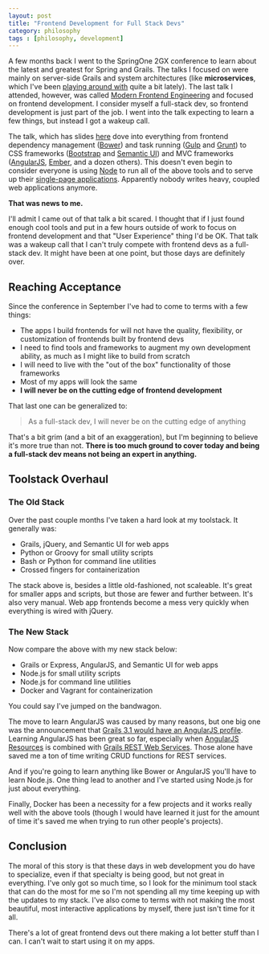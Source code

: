 ```yaml
---
layout: post
title: "Frontend Development for Full Stack Devs"
category: philosophy
tags : [philosophy, development]
---
```


A few months back I went to the SpringOne 2GX conference to learn about the latest and greatest for Spring and Grails. The talks I focused on were mainly on server-side Grails and system architectures (like **microservices**, which I've been [playing around with](https://github.com/TheConnMan/microservices) quite a bit lately). The last talk I attended, however, was called [Modern Frontend Engineering](https://2015.event.springone2gx.com/schedule/sessions/modern_frontend_engineering.html) and focused on frontend development. I consider myself a full-stack dev, so frontend development is just part of the job. I went into the talk expecting to learn a few things, but instead I got a wakeup call.

The talk, which has slides [here](http://www.slideshare.net/SpringCentral/modern-frontend-engineering) dove into everything from frontend dependency management ([Bower](http://bower.io/)) and task running ([Gulp](http://gulpjs.com/) and [Grunt](http://gruntjs.com/)) to CSS frameworks ([Bootstrap](http://getbootstrap.com/) and [Semantic UI](http://semantic-ui.com/)) and MVC frameworks ([AngularJS](https://angularjs.org/), [Ember](http://emberjs.com/), and a dozen others). This doesn't even begin to consider everyone is using [Node](https://nodejs.org/) to run all of the above tools and to serve up their [single-page applications](https://en.wikipedia.org/wiki/Single-page_application). Apparently nobody writes heavy, coupled web applications anymore.

**That was news to me.**

I'll admit I came out of that talk a bit scared. I thought that if I just found enough cool tools and put in a few hours outside of work to focus on frontend development and that "User Experience" thing I'd be OK. That talk was a wakeup call that I can't truly compete with frontend devs as a full-stack dev. It might have been at one point, but those days are definitely over.

## Reaching Acceptance
Since the conference in September I've had to come to terms with a few things:

- The apps I build frontends for will not have the quality, flexibility, or customization of frontends built by frontend devs
- I need to find tools and frameworks to augment my own development ability, as much as I might like to build from scratch
- I will need to live with the "out of the box" functionality of those frameworks
- Most of my apps will look the same
- **I will never be on the cutting edge of frontend development**

That last one can be generalized to:

> As a full-stack dev, I will never be on the cutting edge of anything

That's a bit grim (and a bit of an exaggeration), but I'm beginning to believe it's more true than not. **There is too much ground to cover today and being a full-stack dev means not being an expert in anything.**

## Toolstack Overhaul

### The Old Stack
Over the past couple months I've taken a hard look at my toolstack. It generally was:

- Grails, jQuery, and Semantic UI for web apps
- Python or Groovy for small utility scripts
- Bash or Python for command line utilities
- Crossed fingers for containerization

The stack above is, besides a little old-fashioned, not scaleable. It's great for smaller apps and scripts, but those are fewer and further between. It's also very manual. Web app frontends become a mess very quickly when everything is wired with jQuery.

### The New Stack
Now compare the above with my new stack below:

- Grails or Express, AngularJS, and Semantic UI for web apps
- Node.js for small utility scripts
- Node.js for command line utilities
- Docker and Vagrant for containerization

You could say I've jumped on the bandwagon.

The move to learn AngularJS was caused by many reasons, but one big one was the announcement that [Grails 3.1 would have an AngularJS profile](http://grails.github.io/grails-doc/3.1.x/guide/introduction.html#webApiAndAngularProfiles). Learning AngularJS has been great so far, especially when [AngularJS Resources](https://docs.angularjs.org/api/ngResource/service/$resource) is combined with [Grails REST Web Services](http://grails.github.io/grails-doc/latest/guide/webServices.html). Those alone have saved me a ton of time writing CRUD functions for REST services.

And if you're going to learn anything like Bower or AngularJS you'll have to learn Node.js. One thing lead to another and I've started using Node.js for just about everything.

Finally, Docker has been a necessity for a few projects and it works really well with the above tools (though I would have learned it just for the amount of time it's saved me when trying to run other people's projects).

## Conclusion
The moral of this story is that these days in web development you do have to specialize, even if that specialty is being good, but not great in everything. I've only got so much time, so I look for the minimum tool stack that can do the most for me so I'm not spending all my time keeping up with the updates to my stack. I've also come to terms with not making the most beautiful, most interactive applications by myself, there just isn't time for it all.

There's a lot of great frontend devs out there making a lot better stuff than I can. I can't wait to start using it on my apps.
